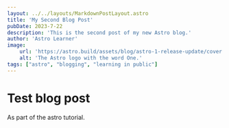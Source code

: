 ```yaml
---
layout: ../../layouts/MarkdownPostLayout.astro
title: 'My Second Blog Post'
pubDate: 2023-7-22
description: 'This is the second post of my new Astro blog.'
author: 'Astro Learner'
image:
    url: 'https://astro.build/assets/blog/astro-1-release-update/cover.jpeg' 
    alt: 'The Astro logo with the word One.'
tags: ["astro", "blogging", "learning in public"]
---
```


# Test blog post
As part of the astro tutorial.